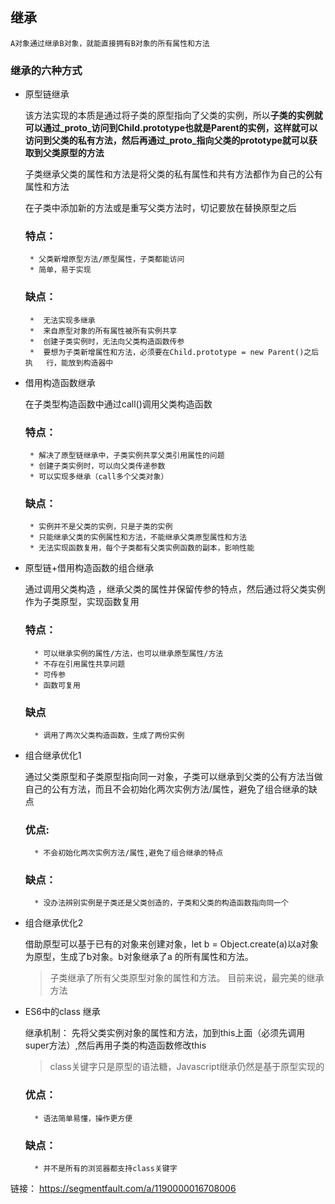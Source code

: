 ## 继承

    A对象通过继承B对象，就能直接拥有B对象的所有属性和方法

### 继承的六种方式


*  原型链继承

    该方法实现的本质是通过将子类的原型指向了父类的实例，所以**子类的实例就可以通过_proto_访问到Child.prototype也就是Parent的实例，这样就可以访问到父类的私有方法，然后再通过_proto_指向父类的prototype就可以获取到父类原型的方法**
    
    子类继承父类的属性和方法是将父类的私有属性和共有方法都作为自己的公有属性和方法

    在子类中添加新的方法或是重写父类方法时，切记要放在替换原型之后

    ### 特点： 

        * 父类新增原型方法/原型属性，子类都能访问
        * 简单，易于实现
    
    ### 缺点：

        *  无法实现多继承
        *  来自原型对象的所有属性被所有实例共享
        *  创建子类实例时，无法向父类构造函数传参
        *  要想为子类新增属性和方法，必须要在Child.prototype = new Parent()之后执   行，能放到构造器中 

*  借用构造函数继承

    在子类型构造函数中通过call()调用父类构造函数

    ### 特点： 
    
        * 解决了原型链继承中，子类实例共享父类引用属性的问题
        * 创建子类实例时，可以向父类传递参数
        * 可以实现多继承（call多个父类对象）

    ### 缺点：

        * 实例并不是父类的实例，只是子类的实例
        * 只能继承父类的实例属性和方法，不能继承父类原型属性和方法
        * 无法实现函数复用，每个子类都有父类实例函数的副本，影响性能

* 原型链+借用构造函数的组合继承

    通过调用父类构造 ，继承父类的属性并保留传参的特点，然后通过将父类实例作为子类原型，实现函数复用

    ### 特点：

        * 可以继承实例的属性/方法，也可以继承原型属性/方法
        * 不存在引用属性共享问题
        * 可传参
        * 函数可复用

    ### 缺点
     
        * 调用了两次父类构造函数，生成了两份实例

* 组合继承优化1

    通过父类原型和子类原型指向同一对象，子类可以继承到父类的公有方法当做自己的公有方法，而且不会初始化两次实例方法/属性，避免了组合继承的缺点

    ### 优点: 

        * 不会初始化两次实例方法/属性,避免了组合继承的特点

    ### 缺点： 

        * 没办法辨别实例是子类还是父类创造的，子类和父类的构造函数指向同一个

* 组合继承优化2

    借助原型可以基于已有的对象来创建对象，let b = Object.create(a)以a对象为原型，生成了b对象。b对象继承了a 的所有属性和方法。

    > 子类继承了所有父类原型对象的属性和方法。 目前来说，最完美的继承方法

* ES6中的class 继承

    继承机制： 
        先将父类实例对象的属性和方法，加到this上面（必须先调用super方法）,然后再用子类的构造函数修改this

    > class关键字只是原型的语法糖，Javascript继承仍然是基于原型实现的

    ### 优点： 

        * 语法简单易懂，操作更方便

    ### 缺点： 

        * 并不是所有的浏览器都支持class关键字

链接： https://segmentfault.com/a/1190000016708006
    

    
